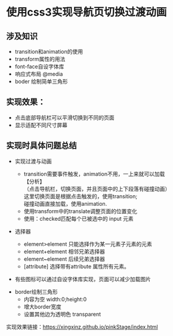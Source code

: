 ﻿# 使用css3实现导航页切换过渡动画

## 涉及知识
- transition和animation的使用
- transform属性的用法
- font-face自设字体库
- 响应式布局 @media
- boder 绘制简单三角形

## 实现效果：
- 点击底部导航栏可以平滑切换到不同的页面
- 显示适配不同尺寸屏幕

## 实现时具体问题总结
+ 实现过渡与动画  

  * transition需要事件触发，animation不用，一上来就可以加载  
    【分析】  
    （点击导航栏，切换页面，并且页面中的上下段落有碰撞动画）  
    这里切换页面是根据点击触发的，使用transition;  
    碰撞动画直接加载，使用animation.  
  * 使用transform中的translate调整页面的位置变化 
  * 使用：checked匹配每个已被选中的 input 元素

+ 选择器   

  * element>element 只能选择作为某一元素子元素的元素   
  * element+element 相邻兄弟选择器   
  * element~element 后续兄弟选择器   
  * [attribute] 选择带有attribute 属性所有元素。   

- 有些图标可以通过自设字体库实现，页面可以减少加载图片

+ border绘制三角形
  + 内容为空  width:0;height:0
  + 增大border宽度
  + 设置其他边为透明色 transparent

实现效果链接：https://xingxinz.github.io/pinkStage/index.html